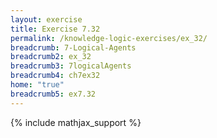 ```yaml
---
layout: exercise
title: Exercise 7.32
permalink: /knowledge-logic-exercises/ex_32/
breadcrumb: 7-Logical-Agents
breadcrumb2: ex_32
breadcrumb3: 7logicalAgents
breadcrumb4: ch7ex32
home: "true"
breadcrumb5: ex7.32
---
```


{% include mathjax_support %}


